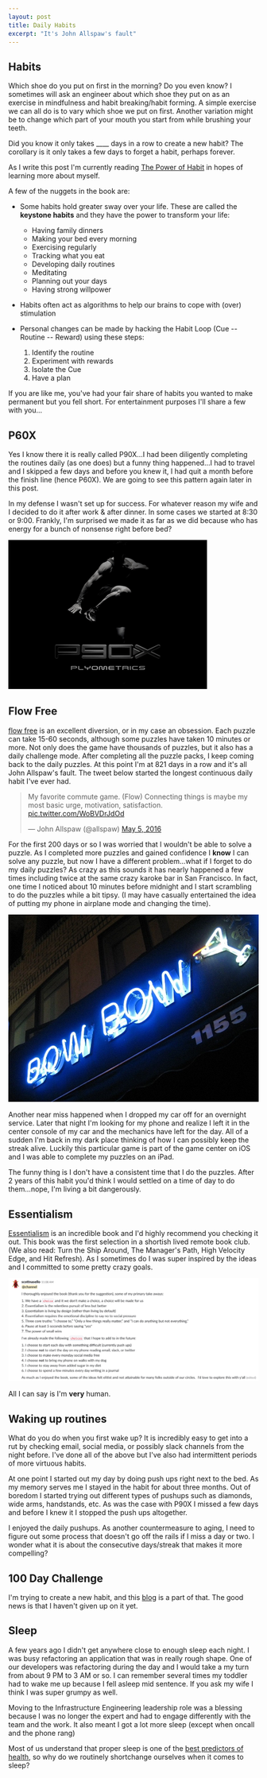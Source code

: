 ```yaml
---
layout: post
title: Daily Habits
excerpt: "It's John Allspaw's fault"
---
```


## Habits

Which shoe do you put on first in the morning?  Do you even know?  I sometimes will ask an engineer about which shoe they put on as an exercise in mindfulness and habit breaking/habit forming.  A simple exercise we can all do is to vary which shoe we put on first.  Another variation might be to change which part of your mouth you start from while brushing your teeth.

Did you know it only takes ____ days in a row to create a new habit? The corollary is it only takes a few days to forget a habit, perhaps forever. 

As I write this post I'm currently reading [The Power of Habit](https://charlesduhigg.com/how-habits-work/) in hopes of learning more about myself.  

A few of the nuggets in the book are:
    
* Some habits hold greater sway over your life.  These are called the **keystone habits** and they have the power to transform your life:
    * Having family dinners
    * Making your bed every morning
    * Exercising regularly
    * Tracking what you eat
    * Developing daily routines
    * Meditating
    * Planning out your days
    * Having strong willpower

* Habits often act as algorithms to help our brains to cope with (over) stimulation

* Personal changes can be made by hacking the Habit Loop (Cue -- Routine -- Reward) using these steps:

    1. Identify the routine
    2. Experiment with rewards
    3. Isolate the Cue
    4. Have a plan

If you are like me, you've had your fair share of habits you wanted to make permanent but you fell short.  For entertainment purposes I'll share a few with you...

## P60X

Yes I know there it is really called P90X...I had been diligently completing the routines daily (as one does) but a funny thing happened...I had to travel and I skipped a few days and before you knew it, I had quit a month before the finish line (hence P60X).  We are going to see this pattern again later in this post.

In my defense I wasn't set up for success.  For whatever reason my wife and I decided to do it after work & after dinner.  In some cases we started at 8:30 or 9:00.   Frankly, I'm surprised we made it as far as we did because who has energy for a bunch of nonsense right before bed?  

![100 Days Challenge](/images/p90x.png)

## Flow Free

[flow free](https://www.bigduckgames.com/flowfree) is an excellent diversion, or in my case an obsession. Each puzzle can take 15-60 seconds, although some puzzles have taken 10 minutes or more.  Not only does the game have thousands of puzzles, but it also has a daily challenge mode.  After completing all the puzzle packs, I keep coming back to the daily puzzles.  At this point I'm at 821 days in a row and it's all John Allspaw's fault.  The tweet below started the longest continuous daily habit I've ever had.

<blockquote class="twitter-tweet tw-align-center" data-lang="en"><p lang="en" dir="ltr">My favorite commute game. (Flow) Connecting things is maybe my most basic urge, motivation, satisfaction. <a href="https://t.co/WoBVDrJdOd">pic.twitter.com/WoBVDrJdOd</a></p>&mdash; John Allspaw (@allspaw) <a href="https://twitter.com/allspaw/status/728179667891593216?ref_src=twsrc%5Etfw">May 5, 2016</a></blockquote>
<script async src="https://platform.twitter.com/widgets.js" charset="utf-8"></script>

For the first 200 days or so I was worried that I wouldn't be able to solve a puzzle.  As I completed more puzzles and gained confidence I **know** I can solve any puzzle, but now I have a different problem...what if I forget to do my daily puzzles?  As crazy as this sounds it has nearly happened a few times including twice at the same crazy karoke bar in San Francisco.  In fact, one time I noticed about 10 minutes before midnight and I start scrambling to do the puzzles while a bit tipsy. (I may have casually entertained the idea of putting my phone in airplane mode and changing the time).  

![100 Days Challenge](/images/bowbow.jpg)

Another near miss happened when I dropped my car off for an overnight service.  Later that night I'm looking for my phone and realize I left it in the center console of my car and the mechanics have left for the day.  All of a sudden I'm back in my dark place thinking of how I can possibly keep the streak alive.  Luckily this particular game is part of the game center on iOS and I was able to complete my puzzles on an iPad.

The funny thing is I don't have a consistent time that I do the puzzles.  After 2 years of this habit you'd think I would settled on a time of day to do them...nope, I'm living a bit dangerously.

## Essentialism

[Essentialism](https://www.amazon.com/Essentialism-Disciplined-Pursuit-Greg-McKeown/dp/0804137382) is an incredible book and I'd highly recommend you checking it out. This book was the first selection in a shortish lived remote book club.  (We also read: Turn the Ship Around, The Manager's Path, High Velocity Edge, and Hit Refresh).  As I sometimes do I was super inspired by the ideas and I committed to some pretty crazy goals.

![100 Days Challenge](/images/essentialsm.png)

All I can say is I'm **very** human.  

## Waking up routines

What do you do when you first wake up?  It is incredibly easy to get into a rut by checking email, social media, or possibly slack channels from the night before.  I've done all of the above but I've also had intermittent periods of more virtuous habits.  

At one point I started out my day by doing push ups right next to the bed. As my memory serves me I stayed in the habit for about three months. Out of boredom I started trying out different types of pushups such as diamonds, wide arms, handstands, etc.  As was the case with P90X I missed a few days and before I knew it I stopped the push ups altogether.

I enjoyed the daily pushups.  As another countermeasure to aging, I need to figure out some process that doesn't go off the rails if I miss a day or two.  I wonder what it is about the consecutive days/streak that makes it more compelling?   

## 100 Day Challenge
I'm trying to create a new habit, and this [blog](http://scottnasello.org/Challenge/) is a part of that.  The good news is that I haven't given up on it yet. 

## Sleep

A few years ago I didn't get anywhere close to enough sleep each night.  I was busy refactoring an application that was in really rough shape.  One of our developers was refactoring during the day and I would take a my turn from about 9 PM to 3 AM or so.  I can remember several times my toddler had to wake me up because I fell asleep mid sentence.  If you ask my wife I think I was super grumpy as well.

Moving to the Infrastructure Engineering leadership role was a blessing because I was no longer the expert and had to engage differently with the team and the work.  It also meant I got a lot more sleep (except when oncall and the phone rang)

Most of us understand that proper sleep is one of the [best predictors of health](https://newsinhealth.nih.gov/2013/04/benefits-slumber), so why do we routinely shortchange ourselves when it comes to sleep?  
